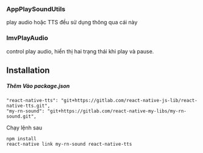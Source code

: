 ### AppPlaySoundUtils
play audio hoặc TTS đều sử dụng thông qua cái này

### ImvPlayAudio
control play audio, hiển thị hai trạng thái khi play và pause. 


## Installation

##### Thêm Vào package.json
```
"react-native-tts": "git+https://gitlab.com/react-native-js-lib/react-native-tts.git",
"my-rn-sound": "git+https://gitlab.com/react-native-my-libs/my-rn-sound.git",
```

Chạy  lệnh sau
```
npm install
react-native link my-rn-sound react-native-tts
```
